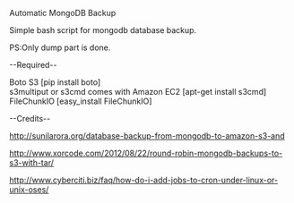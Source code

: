 Automatic MongoDB Backup

Simple bash script for mongodb database backup.

PS:Only dump part is done.

--Required--

Boto S3 [pip install boto] <br/>
s3multiput or s3cmd comes with Amazon EC2 [apt-get install s3cmd] <br/>
FileChunkIO [easy_install FileChunkIO]

--Credits--

http://sunilarora.org/database-backup-from-mongodb-to-amazon-s3-and

http://www.xorcode.com/2012/08/22/round-robin-mongodb-backups-to-s3-with-tar/

http://www.cyberciti.biz/faq/how-do-i-add-jobs-to-cron-under-linux-or-unix-oses/
